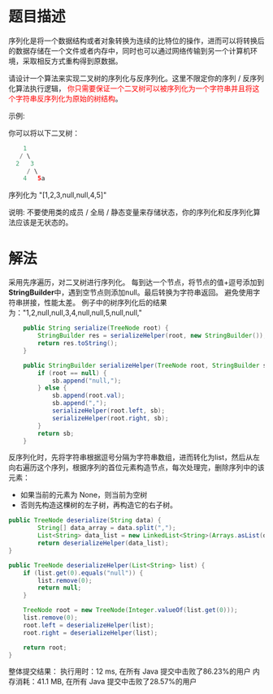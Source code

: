 # 题目描述
序列化是将一个数据结构或者对象转换为连续的比特位的操作，进而可以将转换后的数据存储在一个文件或者内存中，同时也可以通过网络传输到另一个计算机环境，采取相反方式重构得到原数据。

请设计一个算法来实现二叉树的序列化与反序列化。这里不限定你的序列 / 反序列化算法执行逻辑，<font color=red> 你只需要保证一个二叉树可以被序列化为一个字符串并且将这个字符串反序列化为原始的树结构</font>。

示例: 

你可以将以下二叉树：

```java
    1
   / \
  2   3
     / \
    4   5a
```

序列化为 "[1,2,3,null,null,4,5]"

说明: 不要使用类的成员 / 全局 / 静态变量来存储状态，你的序列化和反序列化算法应该是无状态的。

# 解法

采用先序遍历，对二叉树进行序列化。
每到达一个节点，将节点的值+逗号添加到**StringBuilder**中，遇到空节点则添加null。最后转换为字符串返回。
避免使用字符串拼接，性能太差。
例子中的树序列化后的结果为："1,2,null,null,3,4,null,null,5,null,null,"

```java
	public String serialize(TreeNode root) {
		StringBuilder res = serializeHelper(root, new StringBuilder());
        return res.toString();
    }

    public StringBuilder serializeHelper(TreeNode root, StringBuilder sb) {
        if (root == null) {
            sb.append("null,");
        } else {
        	sb.append(root.val);  
        	sb.append(",");         
            serializeHelper(root.left, sb);
            serializeHelper(root.right, sb);
        }
        return sb;
    }
```

反序列化时，先将字符串根据逗号分隔为字符串数组，进而转化为list，然后从左向右遍历这个序列，根据序列的首位元素构造节点，每次处理完，删除序列中的该元素：
- 如果当前的元素为 None，则当前为空树
- 否则先构造这棵树的左子树，再构造它的右子树。
```java
public TreeNode deserialize(String data) {
        String[] data_array = data.split(",");
        List<String> data_list = new LinkedList<String>(Arrays.asList(data_array));
        return deserializeHelper(data_list);
}

public TreeNode deserializeHelper(List<String> list) {
    if (list.get(0).equals("null")) {
        list.remove(0);
        return null;
    }

    TreeNode root = new TreeNode(Integer.valueOf(list.get(0)));
    list.remove(0);
    root.left = deserializeHelper(list);
    root.right = deserializeHelper(list);

    return root;
}
```
整体提交结果：
执行用时：12 ms, 在所有 Java 提交中击败了86.23%的用户
内存消耗：41.1 MB, 在所有 Java 提交中击败了28.57%的用户